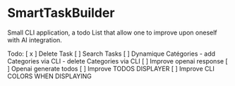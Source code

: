 # SmartTaskBuilder
Small CLI application, a todo List that allow one to improve upon oneself with AI integration.


Todo: 
[ x ] Delete Task
[  ] Search Tasks
[  ] Dynamique Catégories
        - add Categories via CLI
        - delete Categories via CLI
[  ] Improve openai response
[  ] Openai generate todos
[  ] Improve TODOS DISPLAYER
[  ] Improve CLI COLORS WHEN DISPLAYING